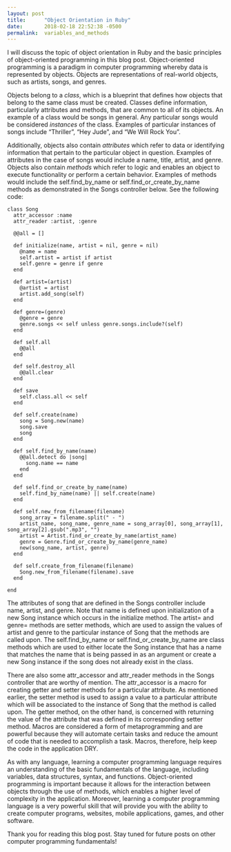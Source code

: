 ```yaml
---
layout: post
title:      "Object Orientation in Ruby"
date:       2018-02-18 22:52:38 -0500
permalink:  variables_and_methods
---
```


I will discuss the topic of object orientation in Ruby and the basic principles of object-oriented programming in this blog post. Object-oriented programming is a paradigm in computer programming whereby data is represented by objects. Objects are representations of real-world objects, such as artists, songs, and genres.

Objects belong to a *class*, which is a blueprint that defines how objects that belong to the same class must be created. Classes define information, particularly attributes and methods, that are common to all of its objects. An example of a class would be songs in general. Any particular songs would be considered *instances* of the class. Examples of particular instances of songs include “Thriller”, “Hey Jude”, and “We Will Rock You”.

Additionally, objects also contain *attributes* which refer to data or identifying information that pertain to the particular object in question. Examples of attributes in the case of songs would include a name, title, artist, and genre. Objects also contain *methods* which refer to logic and enables an object to execute functionality or perform a certain behavior. Examples of methods would include the self.find_by_name or self.find_or_create_by_name methods as demonstrated in the Songs controller below. See the following code:


```
class Song
  attr_accessor :name
  attr_reader :artist, :genre

  @@all = []

  def initialize(name, artist = nil, genre = nil)
    @name = name
    self.artist = artist if artist
    self.genre = genre if genre
  end

  def artist=(artist)
    @artist = artist
    artist.add_song(self)
  end

  def genre=(genre)
    @genre = genre
    genre.songs << self unless genre.songs.include?(self)
  end

  def self.all
    @@all
  end

  def self.destroy_all
    @@all.clear
  end

  def save
    self.class.all << self
  end

  def self.create(name)
    song = Song.new(name)
    song.save
    song
  end

  def self.find_by_name(name)
    @@all.detect do |song|
      song.name == name
    end
  end

  def self.find_or_create_by_name(name)
    self.find_by_name(name) || self.create(name)
  end

  def self.new_from_filename(filename)
    song_array = filename.split(" - ")
    artist_name, song_name, genre_name = song_array[0], song_array[1], song_array[2].gsub(".mp3", "")
    artist = Artist.find_or_create_by_name(artist_name)
    genre = Genre.find_or_create_by_name(genre_name)
    new(song_name, artist, genre)
  end

  def self.create_from_filename(filename)
    Song.new_from_filename(filename).save
  end

end
```

The attributes of song that are defined in the Songs controller include name, artist, and genre. Note that name is defined upon initialization of a new Song instance which occurs in the initialize method. The artist= and genre= methods are setter methods, which are used to assign the values of artist and genre to the particular instance of Song that the methods are called upon. The self.find_by_name or self.find_or_create_by_name are class methods which are used to either locate the Song instance that has a name that matches the name that is being passed in as an argument or create a new Song instance if the song does not already exist in the class. 

There are also some attr_accessor and attr_reader methods in the Songs controller that are worthy of mention. The attr_accessor is a macro for creating getter and setter methods for a particular attribute. As mentioned earlier, the setter method is used to assign a value to a particular attribute which will be associated to the instance of Song that the method is called upon. The getter method, on the other hand, is concerned with returning the value of the attribute that was defined in its corresponding setter method. Macros are considered a form of metaprogramming and are powerful because they will automate certain tasks and reduce the amount of code that is needed to accomplish a task. Macros, therefore, help keep the code in the application DRY.

As with any language, learning a computer programming language requires an understanding of the basic fundamentals of the language, including variables, data structures, syntax, and functions. Object-oriented programming is important because it allows for the interaction between objects through the use of methods, which enables a higher level of complexity in the application. Moreover, learning a computer programming language is a very powerful skill that will provide you with the ability to create computer programs, websites, mobile applications, games, and other software. 

Thank you for reading this blog post. Stay tuned for future posts on other computer programming fundamentals! 


